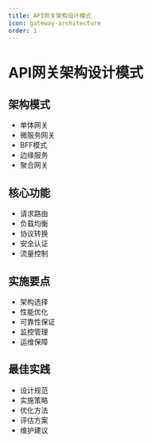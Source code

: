 ```yaml
---
title: API网关架构设计模式
icon: gateway-architecture
order: 1
---
```


# API网关架构设计模式

## 架构模式
- 单体网关
- 微服务网关
- BFF模式
- 边缘服务
- 聚合网关

## 核心功能
- 请求路由
- 负载均衡
- 协议转换
- 安全认证
- 流量控制

## 实施要点
- 架构选择
- 性能优化
- 可靠性保证
- 监控管理
- 运维保障

## 最佳实践
- 设计规范
- 实施策略
- 优化方法
- 评估方案
- 维护建议
